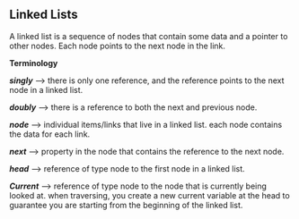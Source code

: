 ## Linked Lists

A linked list is a sequence of nodes that contain some data and a pointer to other nodes. Each node points to the next node in the link.

__Terminology__

*__singly__* --> there is only one reference, and the reference points to the next node in a linked list.

*__doubly__* --> there is a reference to both the next and previous node.

*__node__* --> individual items/links that live in a linked list. each node contains the data for each link.

*__next__* --> property in the node that contains the reference to the next node.

*__head__* --> reference of type node to the first node in a linked list.

*__Current__* --> reference of type node to the node that is currently being looked at. when traversing, you create a new current variable at the head to guarantee you are starting from the beginning of the linked list.